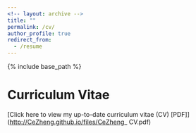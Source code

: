 ```yaml
---
<!-- layout: archive -->
title: ""
permalink: /cv/
author_profile: true
redirect_from:
  - /resume
---
```


{% include base_path %}

# <i class="fa fa-fw fa-file "></i> Curriculum Vitae #


[Click here to view my up-to-date curriculum vitae (CV) [PDF]](http://CeZheng.github.io/files/CeZheng_ CV.pdf)
